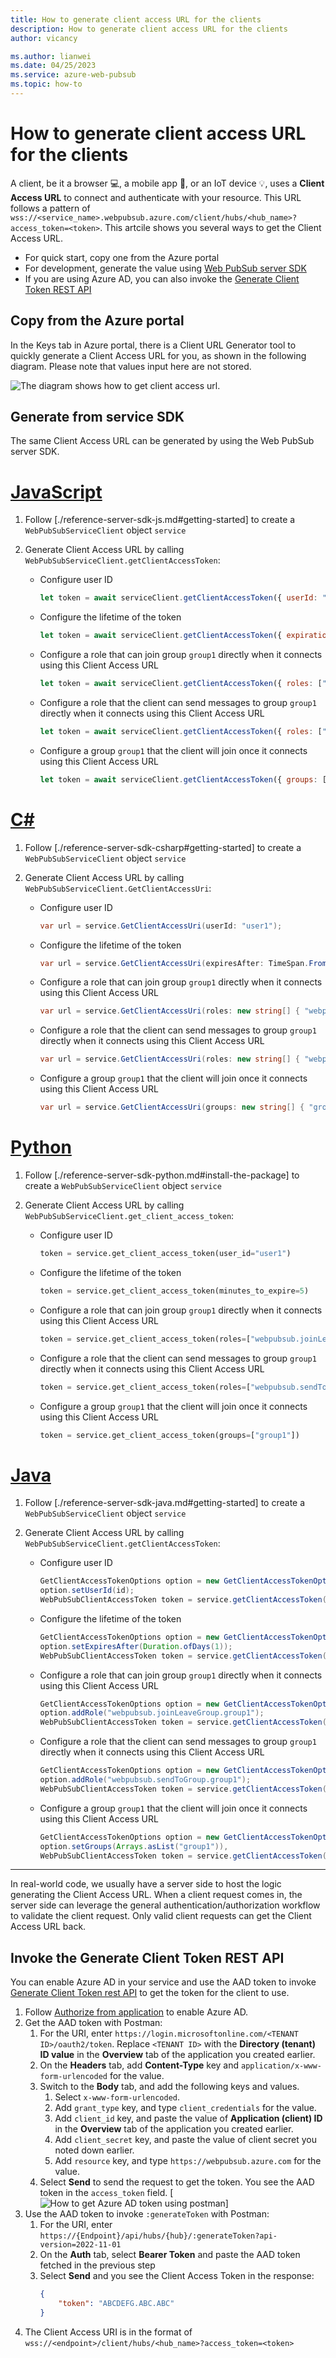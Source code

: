 ```yaml
---
title: How to generate client access URL for the clients
description: How to generate client access URL for the clients
author: vicancy

ms.author: lianwei
ms.date: 04/25/2023
ms.service: azure-web-pubsub
ms.topic: how-to
---
```


# How to generate client access URL for the clients

A client, be it a browser 💻, a mobile app 📱, or an IoT device 💡, uses a **Client Access URL** to connect and authenticate with your resource. This URL follows a pattern of `wss://<service_name>.webpubsub.azure.com/client/hubs/<hub_name>?access_token=<token>`. This artcile shows you several ways to get the Client Access URL. 

- For quick start, copy one from the Azure portal
- For development, generate the value using [Web PubSub server SDK](./reference-server-sdk-js.md)
- If you are using Azure AD, you can also invoke the [Generate Client Token REST API](/rest/api/webpubsub/dataplane/web-pub-sub/generate-client-token)

## Copy from the Azure portal
In the Keys tab in Azure portal, there is a Client URL Generator tool to quickly generate a Client Access URL for you, as shown in the following diagram. Please note that values input here are not stored.

![The diagram shows how to get client access url.](./media/howto-websocket-connect/generate-client-url.png)

## Generate from service SDK
The same Client Access URL can be generated by using the Web PubSub server SDK.

# [JavaScript](#tab/javascript)

1. Follow [./reference-server-sdk-js.md#getting-started] to create a `WebPubSubServiceClient` object `service`

2. Generate Client Access URL by calling `WebPubSubServiceClient.getClientAccessToken`:
    * Configure user ID
        ```js
        let token = await serviceClient.getClientAccessToken({ userId: "user1" });
        ```
    * Configure the lifetime of the token
        ```js
        let token = await serviceClient.getClientAccessToken({ expirationTimeInMinutes: 5 });
        ```
    * Configure a role that can join group `group1` directly when it connects using this Client Access URL
        ```js
        let token = await serviceClient.getClientAccessToken({ roles: ["webpubsub.joinLeaveGroup.group1"] });
        ```
    * Configure a role that the client can send messages to group `group1` directly when it connects using this Client Access URL
        ```js
        let token = await serviceClient.getClientAccessToken({ roles: ["webpubsub.sendToGroup.group1"] });
        ```
    * Configure a group `group1` that the client will join once it connects using this Client Access URL
        ```js
        let token = await serviceClient.getClientAccessToken({ groups: ["group1"] });
        ```

# [C#](#tab/csharp)

1. Follow [./reference-server-sdk-csharp#getting-started] to create a `WebPubSubServiceClient` object `service`

2. Generate Client Access URL by calling `WebPubSubServiceClient.GetClientAccessUri`:
    * Configure user ID
        ```csharp
        var url = service.GetClientAccessUri(userId: "user1");
        ```
    * Configure the lifetime of the token
        ```csharp
        var url = service.GetClientAccessUri(expiresAfter: TimeSpan.FromMinutes(5));
        ```
    * Configure a role that can join group `group1` directly when it connects using this Client Access URL
        ```csharp
        var url = service.GetClientAccessUri(roles: new string[] { "webpubsub.joinLeaveGroup.group1" });
        ```
    * Configure a role that the client can send messages to group `group1` directly when it connects using this Client Access URL
        ```csharp
        var url = service.GetClientAccessUri(roles: new string[] { "webpubsub.sendToGroup.group1" });
        ```
    * Configure a group `group1` that the client will join once it connects using this Client Access URL
        ```csharp
        var url = service.GetClientAccessUri(groups: new string[] { "group1" });
        ```

# [Python](#tab/python)

1. Follow [./reference-server-sdk-python.md#install-the-package] to create a `WebPubSubServiceClient` object `service`

2. Generate Client Access URL by calling `WebPubSubServiceClient.get_client_access_token`:
    * Configure user ID
        ```python
        token = service.get_client_access_token(user_id="user1")
        ```
    * Configure the lifetime of the token
        ```python
        token = service.get_client_access_token(minutes_to_expire=5)
        ```
    * Configure a role that can join group `group1` directly when it connects using this Client Access URL
        ```python
        token = service.get_client_access_token(roles=["webpubsub.joinLeaveGroup.group1"])
        ```
    * Configure a role that the client can send messages to group `group1` directly when it connects using this Client Access URL
        ```python
        token = service.get_client_access_token(roles=["webpubsub.sendToGroup.group1"])
        ```
    * Configure a group `group1` that the client will join once it connects using this Client Access URL
        ```python
        token = service.get_client_access_token(groups=["group1"])
        ```

# [Java](#tab/java)

1. Follow [./reference-server-sdk-java.md#getting-started] to create a `WebPubSubServiceClient` object `service`

2. Generate Client Access URL by calling `WebPubSubServiceClient.getClientAccessToken`:
    * Configure user ID
        ```java
        GetClientAccessTokenOptions option = new GetClientAccessTokenOptions();
        option.setUserId(id);
        WebPubSubClientAccessToken token = service.getClientAccessToken(option);
        ```
    * Configure the lifetime of the token
        ```java
        GetClientAccessTokenOptions option = new GetClientAccessTokenOptions();
        option.setExpiresAfter(Duration.ofDays(1));
        WebPubSubClientAccessToken token = service.getClientAccessToken(option);
        ```
    * Configure a role that can join group `group1` directly when it connects using this Client Access URL
        ```java
        GetClientAccessTokenOptions option = new GetClientAccessTokenOptions();
        option.addRole("webpubsub.joinLeaveGroup.group1");
        WebPubSubClientAccessToken token = service.getClientAccessToken(option);
        ```
    * Configure a role that the client can send messages to group `group1` directly when it connects using this Client Access URL
        ```java
        GetClientAccessTokenOptions option = new GetClientAccessTokenOptions();
        option.addRole("webpubsub.sendToGroup.group1");
        WebPubSubClientAccessToken token = service.getClientAccessToken(option);
        ```
    * Configure a group `group1` that the client will join once it connects using this Client Access URL
        ```java
        GetClientAccessTokenOptions option = new GetClientAccessTokenOptions();
        option.setGroups(Arrays.asList("group1")),
        WebPubSubClientAccessToken token = service.getClientAccessToken(option);
        ```
---

In real-world code, we usually have a server side to host the logic generating the Client Access URL. When a client request comes in, the server side can leverage the general authentication/authorization workflow to validate the client request. Only valid client requests can get the Client Access URL back.

## Invoke the Generate Client Token REST API

You can enable Azure AD in your service and use the AAD token to invoke [Generate Client Token rest API](/rest/api/webpubsub/dataplane/web-pub-sub/generate-client-token) to get the token for the client to use.

1. Follow [Authorize from application](./howto-authorize-from-application.md) to enable Azure AD.
2. Get the AAD token with Postman:
    1. For the URI, enter `https://login.microsoftonline.com/<TENANT ID>/oauth2/token`. Replace `<TENANT ID>` with the **Directory (tenant) ID value** in the **Overview** tab of the application you created earlier.
    2. On the **Headers** tab, add **Content-Type** key and `application/x-www-form-urlencoded` for the value.
    3. Switch to the **Body** tab, and add the following keys and values.
        1. Select `x-www-form-urlencoded`.
        2. Add `grant_type` key, and type `client_credentials` for the value.
        3. Add `client_id` key, and paste the value of **Application (client) ID** in the **Overview** tab of the application you created earlier.
        4. Add `client_secret` key, and paste the value of client secret you noted down earlier.
        5. Add `resource` key, and type `https://webpubsub.azure.com` for the value.
    4. Select **Send** to send the request to get the token. You see the AAD token in the `access_token` field.
        [![How to get Azure AD token using postman](.media/howto-generate-client-access-url/get-azure-ad-token-using-postman-response.png)]
3. Use the AAD token to invoke `:generateToken` with Postman:
    1. For the URI, enter `https://{Endpoint}/api/hubs/{hub}/:generateToken?api-version=2022-11-01`
    2. On the **Auth** tab, select **Bearer Token** and paste the AAD token fetched in the previous step
    3. Select **Send** and you see the Client Access Token in the response:
        ```json
        {
            "token": "ABCDEFG.ABC.ABC"
        }   
        ```
4. The Client Access URI is in the format of `wss://<endpoint>/client/hubs/<hub_name>?access_token=<token>`

